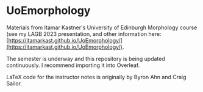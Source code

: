 # UoEmorphology

Materials from Itamar Kastner's University of Edinburgh Morphology course (see my LAGB 2023 presentation, and other information here: [https://itamarkast.github.io/UoEmorphology/](https://itamarkast.github.io/UoEmorphology/).

The semester is underway and this repository is being updated continuously. I recommend importing it into Overleaf.

LaTeX code for the instructor notes is originally by Byron Ahn and Craig Sailor.
